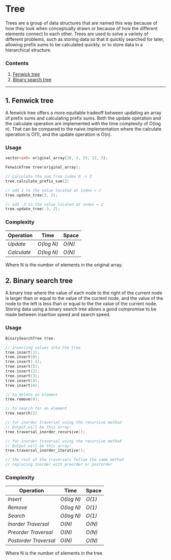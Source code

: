 # Tree
Trees are a group of data structures that are named this way because of how they look when conceptually drawn or because of how the different elements connect to each other. Trees are used to solve a variety of different problems, such as storing data so that it quickly searched for later, allowing prefix sums to be calculated quickly, or to store data in a hierarchical structure. 

### Contents

1. [Fenwick tree](#1-fenwick-tree)
2. [Binary search tree](#2-binary-search-tree)

---

## 1. Fenwick tree
A fenwick tree offers a more equitable tradeoff between updating an array of prefix sums and calculating prefix sums. Both the update operation and the calculate operation are implemented with the time complexity of O(log n). That can be compared to the naive implementation where the calculate operation is O(1), and the update operation is O(n).

### Usage 

```c++
vector<int> original_array{10, 3, 15, 12, 5};

FenwickTree tree(original_array);

// calculate the sum from index 0 -> 2
tree.calculate_prefix_sum(2)

// add 3 to the value located at index = 2
tree.update_tree(3, 2);

// add -3 to the value located at index = 2
tree.update_tree(-3, 2);
```

### Complexity
Operation   | Time         | Space
----------- | ------------ |-------------------
_Update_    | _O(log N)_   | _O(N)_
_Calculate_ | _O(log N)_   | _O(N)_

Where N is the number of elements in the original array.

## 2. Binary search tree
A binary tree where the value of each node to the right of the current node is larger than or equal to the value of the current node, and the value of the node to the left is less than or equal to the the value of the current node. Storing data using a binary search tree allows a good compromise to be made between insertion speed and search speed.

### Usage
```c++
BinarySearchTree tree;

// inserting values into the tree
tree.insert(1);
tree.insert(0);
tree.insert(-1);
tree.insert(5);
tree.insert(2);
tree.insert(3);
tree.insert(4);
tree.insert(6);

// to delete an element
tree.remove(4);

// to search for an element
tree.search(2)

// for inorder traversal using the recursive method
// Output will be this array: 
tree.traversal_inorder_recursive();

// for inorder traversal using the recursive method
// Output will be this array: 
tree.traversal_inorder_iterative();

// the rest of the traversals follow the same method
// replacing inorder with preorder or postorder
```

### Complexity
Operation                | Time         | Space
------------------------ | ------------ |-------------------
_Insert_                 | _O(log N)_   | _O(1)_
_Remove_                 | _O(log N)_   | _O(1)_
_Search_                 | _O(log N)_   | _O(1)_
_Inorder Traversal_      | _O(N)_       | _O(N)_
_Preorder Traversal_     | _O(N)_       | _O(N)_
_Postorder Traversal_    | _O(N)_       | _O(N)_

Where N is the number of elements in the tree.
